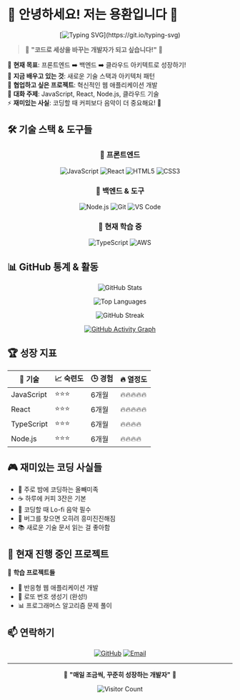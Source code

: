 # 🌟 안녕하세요! 저는 용환입니다 🌟

<div align="center">
  
[![Typing SVG](https://readme-typing-svg.herokuapp.com?font=Fira+Code&pause=1000&color=36BCF7&center=true&vCenter=true&width=600&lines=%F0%9F%9A%80+%ED%92%80%EC%8A%A4%ED%83%9D+%EA%B0%9C%EB%B0%9C%EC%9E%90%EA%B0%80+%EB%90%98%EA%B3%A0+%EC%8B%B6%EC%96%B4%EC%9A%94!;%F0%9F%8C%A9%EF%B8%8F+%ED%81%B4%EB%9D%BC%EC%9A%B0%EB%93%9C+%EC%95%84%ED%82%A4%ED%85%8D%ED%8A%B8+%EA%BF%88%EA%BE%B8%EB%8A%94+%EC%A4%91;%F0%9F%92%A1+%EC%83%88%EB%A1%9C%EC%9A%B4+%EA%B8%B0%EC%88%A0%EC%9D%84+%EB%B0%B0%EC%9A%B0%EB%8A%94+%EA%B2%83%EC%9D%84+%EC%A2%8B%EC%95%84%ED%95%B4%EC%9A%94!)](https://git.io/typing-svg)

</div>

> 💫 **"코드로 세상을 바꾸는 개발자가 되고 싶습니다!"** 💫

🎯 **현재 목표**: 프론트엔드 ➡️ 백엔드 ➡️ 클라우드 아키텍트로 성장하기!  
🌱 **지금 배우고 있는 것**: 새로운 기술 스택과 아키텍처 패턴  
🤝 **협업하고 싶은 프로젝트**: 혁신적인 웹 애플리케이션 개발  
💬 **대화 주제**: JavaScript, React, Node.js, 클라우드 기술  
⚡ **재미있는 사실**: 코딩할 때 커피보다 음악이 더 중요해요! 🎵
## 🛠️ 기술 스택 & 도구들

<div align="center">

### 🎨 프론트엔드
![JavaScript](https://img.shields.io/badge/-JavaScript-F7DF1E?style=for-the-badge&logo=javascript&logoColor=black)
![React](https://img.shields.io/badge/-React-61DAFB?style=for-the-badge&logo=react&logoColor=black)
![HTML5](https://img.shields.io/badge/-HTML5-E34F26?style=for-the-badge&logo=html5&logoColor=white)
![CSS3](https://img.shields.io/badge/-CSS3-1572B6?style=for-the-badge&logo=css3&logoColor=white)

### 🔧 백엔드 & 도구
![Node.js](https://img.shields.io/badge/-Node.js-339933?style=for-the-badge&logo=node.js&logoColor=white)
![Git](https://img.shields.io/badge/-Git-F05032?style=for-the-badge&logo=git&logoColor=white)
![VS Code](https://img.shields.io/badge/-VS%20Code-007ACC?style=for-the-badge&logo=visual-studio-code&logoColor=white)

### 🌟 현재 학습 중
![TypeScript](https://img.shields.io/badge/-TypeScript-3178C6?style=for-the-badge&logo=typescript&logoColor=white)
![AWS](https://img.shields.io/badge/-AWS-232F3E?style=for-the-badge&logo=amazon-aws&logoColor=white)

</div>

## 📊 GitHub 통계 & 활동

<div align="center">

![GitHub Stats](https://github-readme-stats.vercel.app/api?username=yonghwan0688&show_icons=true&theme=tokyonight&hide_border=true&bg_color=0D1117)

![Top Languages](https://github-readme-stats.vercel.app/api/top-langs/?username=yonghwan0688&layout=compact&theme=tokyonight&hide_border=true&bg_color=0D1117)

![GitHub Streak](https://github-readme-streak-stats.herokuapp.com/?user=yonghwan0688&theme=tokyonight&hide_border=true&background=0D1117)

[![GitHub Activity Graph](https://github-readme-activity-graph.vercel.app/graph?username=yonghwan0688&theme=tokyo-night&hide_border=true&bg_color=0D1117)](https://github.com/yonghwan0688)

</div>

## 🏆 성장 지표

<div align="center">

| 🎯 기술 | 📈 숙련도 | 🕒 경험 | 🔥 열정도 |
|---------|-----------|---------|-----------|
| JavaScript | ⭐⭐⭐ | 6개월 | 🔥🔥🔥🔥🔥 |
| React | ⭐⭐⭐ | 6개월 | 🔥🔥🔥🔥🔥 |
| TypeScript | ⭐⭐⭐ | 6개월 | 🔥🔥🔥🔥 |
| Node.js | ⭐⭐⭐ | 6개월 | 🔥🔥🔥🔥 |

</div>

## 🎮 재미있는 코딩 사실들

- 🌙 주로 밤에 코딩하는 올빼미족
- ☕ 하루에 커피 3잔은 기본
- 🎵 코딩할 때 Lo-fi 음악 필수
- 🐛 버그를 찾으면 오히려 흥미진진해짐
- 📚 새로운 기술 문서 읽는 걸 좋아함

## 🌈 현재 진행 중인 프로젝트

🚀 **학습 프로젝트들**
- 📱 반응형 웹 애플리케이션 개발
- 🎲 로또 번호 생성기 (완성!)
- 📊 프로그래머스 알고리즘 문제 풀이

## 📫 연락하기

<div align="center">

[![GitHub](https://img.shields.io/badge/-GitHub-181717?style=for-the-badge&logo=github&logoColor=white)](https://github.com/yonghwan0688)
[![Email](https://img.shields.io/badge/-Email-D14836?style=for-the-badge&logo=gmail&logoColor=white)](mailto:yonghwan0688@gmail.com)

---

💫 **"매일 조금씩, 꾸준히 성장하는 개발자"** 💫

![Visitor Count](https://profile-counter.glitch.me/yonghwan0688/count.svg)

</div>
